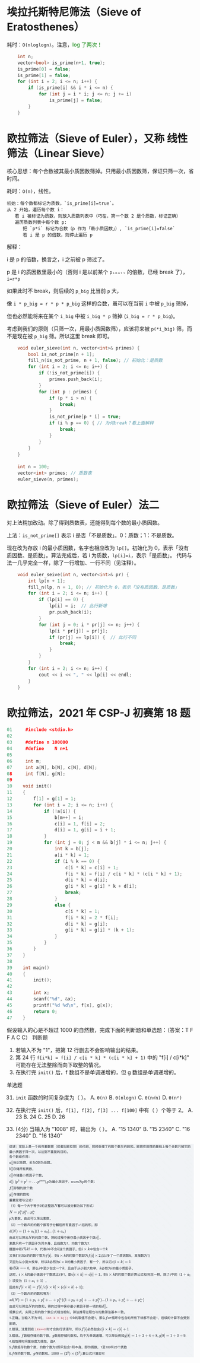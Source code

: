 # 埃拉托斯特尼筛法（Sieve of Eratosthenes）

耗时：`O(nloglogn)`。注意，<font color="green">log 了两次！</font>

```cpp
    int n;
    vector<bool> is_prime(n+1, true);
    is_prime[0] = false;
    is_prime[1] = false;
    for (int i = 2; i <= n; i++) {
        if (is_prime[i] && i * i <= n) {
            for (int j = i * i; j <= n; j += i)
                is_prime[j] = false;
        }
    }
```

# 欧拉筛法（Sieve of Euler），又称 线性筛法（Linear Sieve）

核心思想：每个合数被其最小质因数筛掉。只用最小质因数筛，保证只筛一次，省时间。

耗时：`O(n)`，线性。

```
初始：每个数都标记为质数，`is_prime[i]=true`。
从 2 开始，遍历每个数 i：
   若 i 被标记为质数，则放入质数列表中（巧在，第一个数 2 是个质数，标记正确）
   遍历质数列表中每个数 p:
      把 `p*i` 标记为合数（p 作为「最小质因数」）, `is_prime[i]=false`
      若 i 是 p 的倍数，则停止遍历 p
```

解释：

i 是 p 的倍数，换言之，i 之前被 p 筛过了。

p 是 i 的质因数里最小的（否则 i 是以前某个 `pₛₘₐₗₗ` 的倍数，已经 break 了），`i=r*p`

如果此时不 break，则后续的 `p_big` 比当前 `p` 大，

像 `i * p_big = r * p * p_big` 这样的合数，虽可以在当前 `i` 中被 `p_big` 筛掉，

但也必然能将来在某个 `i_big` 中被 `i_big * p` 筛掉 (`i_big = r * p_big`)。

考虑到我们的原则（只筛一次，用最小质因数筛），应该将来被 `p(*i_big)` 筛，而不是现在被 `p_big` 筛。所以这里 break 即可。

```cpp
    void euler_sieve(int n, vector<int>& primes) {
        bool is_not_prime[n + 1];
        fill_n(is_not_prime, n + 1, false); // 初始化：是质数
        for (int i = 2; i <= n; i++) {
            if (!is_not_prime[i]) {
                primes.push_back(i);
            }
            for (int p : primes) {
                if (p * i > n) {
                    break;
                }
                is_not_prime[p * i] = true;
                if (i % p == 0) { // 为何break？看上面解释
                    break;
                }
            }
        }
    }

    int n = 100;
    vector<int> primes; // 质数表
    euler_sieve(n, primes);
```

# 欧拉筛法（Sieve of Euler）法二

对上法稍加改动。除了得到质数表，还能得到每个数的最小质因数。

上法：`is_not_prime[]` 表示 i 是否「不是质数」。0：质数；1：不是质数。

现在改为存放 i 的最小质因数，名字也相应改为 `lp[]`。初始化为 0，表示「没有质因数、是质数」。算法完成后，若 i 为质数，`lp[i]=i`，表示「是质数」。
代码与法一几乎完全一样，除了一行增加、一行不同（见注释）。

```cpp
    void euler_seive(int n, vector<int>& pr) {
        int lp[n + 1];
        fill_n(lp, n + 1, 0); // 初始化为 0，表示「没有质因数、是质数」
        for (int i = 2; i <= n; i++) {
            if (lp[i] == 0) {
                lp[i] = i;  // 此行新增
                pr.push_back(i);
            }
            for (int j = 0; i * pr[j] <= n; j++) {
                lp[i * pr[j]] = pr[j];
                if (pr[j] == lp[i]) {  // 此行不同
                    break;
                }
            }
        }
        for (int i = 2; i <= n; i++) {
            cout << i << ", " << lp[i] << endl;
        }
    }
```

# 欧拉筛法，2021 年 CSP-J 初赛第 18 题

```cpp
01     #include <stdio.h>
02 
03     #define n 100000
04     #define    N n+1
05 
06     int m;
07     int a[N], b[N], c[N], d[N];
08     int f[N], g[N];
09 
10    void init() 
11    {
12        f[1] = g[1] = 1;
13        for (int i = 2; i <= n; i++) {
14            if (!a[i]) {
15                b[m++] = i;
16                c[i] = 1, f[i] = 2;
17                d[i] = 1, g[i] = i + 1;
18            }
19            for (int j = 0; j < m && b[j] * i <= n; j++) {
20                int k = b[j];
21                a[i * k] = 1;
22                if (i % k == 0) {
23                    c[i * k] = c[i] + 1;
24                    f[i * k] = f[i] / c[i * k] * (c[i * k] + 1);
25                    d[i * k] = d[i];
26                    g[i * k] = g[i] * k + d[i];
27                    break;
28                }
29                else {
30                    c[i * k] = 1;
31                    f[i * k] = 2 * f[i];
32                    d[i * k] = g[i];
33                    g[i * k] = g[i] * (k + 1);
34                }
35            }
36        }
37    }
38
39    int main() 
40    {
41        init();
42        
43        int x;
44        scanf("%d", &x);
45        printf("%d %d\n", f[x], g[x]);
46        return 0;
47    }
```

假设输入的心是不超过 1000 的自然数，完成下面的判断题和单选题：（答案：T F F A C C）
判断题
1. 若输入不为 "1"，把第 12 行删去不会影响输出的结果。
2. 第 24 行 `f[i*k] = f[i] / c[i * k] * (c[i * k] + 1)` 中的 "f[i] / c[i*k]" 可能存在无法整除而向下取整的情况。
3. 在执行完 `init()` 后，f 数组不是单调递增的，但 g 数组是单调递增的。

单选题

31. `init` 函数的时间复杂度为（ ）。
A. `θ(n)`
B. `θ(nlogn)`
C. `θ(n√n)`
D. `θ(n²)`

32. 在执行完 `init()` 后，`f[1], f[2], f[3] ... f[100]` 中有（ ）个等于 2。
A. 23
B. 24
C. 25
D. 26

33. (4分) 当输入为 "1008" 时，输出为（ ）。
A. "15 1340"
B. "15 2340"
C. "16 2340"
D. "16 1340"

![pic](pics/cspj-2021-euler-sieve.png)
